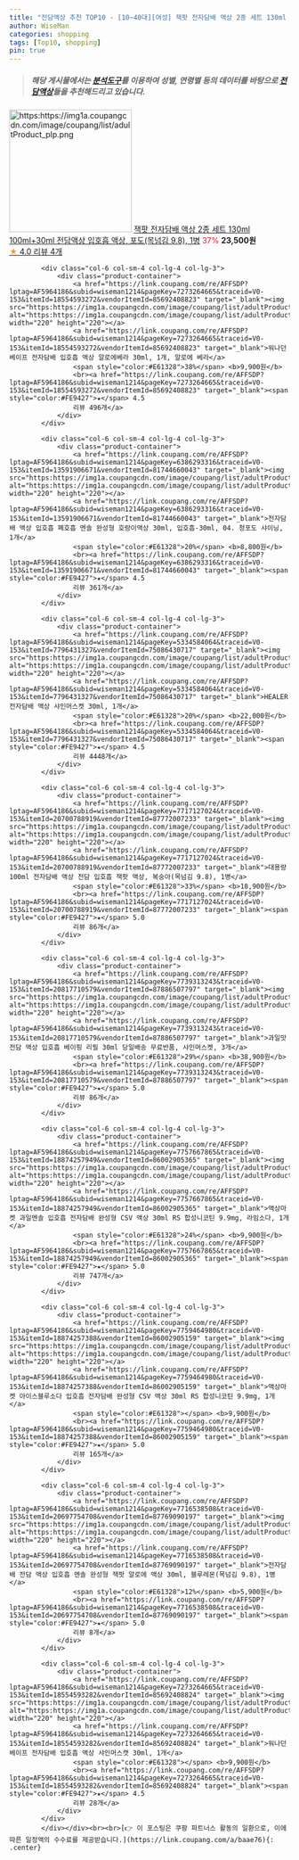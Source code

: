 ```yaml
---
title: "전담액상 추천 TOP10 - [10~40대][여성] 잭팟 전자담배 액상 2종 세트 130ml 100ml+30ml 전담액상 입호흡 액상, 포도(목넘김 9.8), 1병"
author: WiseMan
categories: shopping
tags: [Top10, shopping]
pin: true
---
```


> ##### 해당 게시물에서는 [**분석도구**](https://itemscout.io/)를 이용하여 **성별**, **연령별** 등의 데이터를 바탕으로 [**전담액상**](https://link.coupang.com/a/baae76)들을 추천해드리고 있습니다.
<div class="container"><div class="row">
            <div class="col-6 col-sm-4 col-lg-4 col-lg-3">
                <div class="product-container">
                    <a href="https://link.coupang.com/re/AFFSDP?lptag=AF5964186&subid=wiseman1214&pageKey=7749206964&traceid=V0-153&itemId=20868672283&vendorItemId=87935999610" target="_blank"><img src="https:https://img1a.coupangcdn.com/image/coupang/list/adultProduct_plp.png" alt="https:https://img1a.coupangcdn.com/image/coupang/list/adultProduct_plp.png" width="220" height="220"></a>
                    <a href="https://link.coupang.com/re/AFFSDP?lptag=AF5964186&subid=wiseman1214&pageKey=7749206964&traceid=V0-153&itemId=20868672283&vendorItemId=87935999610" target="_blank">잭팟 전자담배 액상 2종 세트 130ml 100ml+30ml 전담액상 입호흡 액상, 포도(목넘김 9.8), 1병</a>
                    <span style="color:#E61328">37%</span> <b>23,500원</b>
                    <br><a href="https://link.coupang.com/re/AFFSDP?lptag=AF5964186&subid=wiseman1214&pageKey=7749206964&traceid=V0-153&itemId=20868672283&vendorItemId=87935999610" target="_blank"><span style="color:#FE9427">★</span> 4.0
                    리뷰 4개</a>
                </div>
            </div>
            
            <div class="col-6 col-sm-4 col-lg-4 col-lg-3">
                <div class="product-container">
                    <a href="https://link.coupang.com/re/AFFSDP?lptag=AF5964186&subid=wiseman1214&pageKey=7273264665&traceid=V0-153&itemId=18554593272&vendorItemId=85692408823" target="_blank"><img src="https:https://img1a.coupangcdn.com/image/coupang/list/adultProduct_plp.png" alt="https:https://img1a.coupangcdn.com/image/coupang/list/adultProduct_plp.png" width="220" height="220"></a>
                    <a href="https://link.coupang.com/re/AFFSDP?lptag=AF5964186&subid=wiseman1214&pageKey=7273264665&traceid=V0-153&itemId=18554593272&vendorItemId=85692408823" target="_blank">워나던 베이프 전자담배 입호흡 액상 알로에베라 30ml, 1개, 알로에 베라</a>
                    <span style="color:#E61328">38%</span> <b>9,900원</b>
                    <br><a href="https://link.coupang.com/re/AFFSDP?lptag=AF5964186&subid=wiseman1214&pageKey=7273264665&traceid=V0-153&itemId=18554593272&vendorItemId=85692408823" target="_blank"><span style="color:#FE9427">★</span> 4.5
                    리뷰 496개</a>
                </div>
            </div>
            
            <div class="col-6 col-sm-4 col-lg-4 col-lg-3">
                <div class="product-container">
                    <a href="https://link.coupang.com/re/AFFSDP?lptag=AF5964186&subid=wiseman1214&pageKey=6386293316&traceid=V0-153&itemId=13591906671&vendorItemId=81744660043" target="_blank"><img src="https:https://img1a.coupangcdn.com/image/coupang/list/adultProduct_plp.png" alt="https:https://img1a.coupangcdn.com/image/coupang/list/adultProduct_plp.png" width="220" height="220"></a>
                    <a href="https://link.coupang.com/re/AFFSDP?lptag=AF5964186&subid=wiseman1214&pageKey=6386293316&traceid=V0-153&itemId=13591906671&vendorItemId=81744660043" target="_blank">전자담배 액상 입호흡 폐호흡 멘솔 완성형 호랑이액상 30ml, 입호흡-30ml, 04. 청포도 샤이닝, 1개</a>
                    <span style="color:#E61328">20%</span> <b>8,800원</b>
                    <br><a href="https://link.coupang.com/re/AFFSDP?lptag=AF5964186&subid=wiseman1214&pageKey=6386293316&traceid=V0-153&itemId=13591906671&vendorItemId=81744660043" target="_blank"><span style="color:#FE9427">★</span> 4.5
                    리뷰 361개</a>
                </div>
            </div>
            
            <div class="col-6 col-sm-4 col-lg-4 col-lg-3">
                <div class="product-container">
                    <a href="https://link.coupang.com/re/AFFSDP?lptag=AF5964186&subid=wiseman1214&pageKey=5334584064&traceid=V0-153&itemId=7796431327&vendorItemId=75086430717" target="_blank"><img src="https:https://img1a.coupangcdn.com/image/coupang/list/adultProduct_plp.png" alt="https:https://img1a.coupangcdn.com/image/coupang/list/adultProduct_plp.png" width="220" height="220"></a>
                    <a href="https://link.coupang.com/re/AFFSDP?lptag=AF5964186&subid=wiseman1214&pageKey=5334584064&traceid=V0-153&itemId=7796431327&vendorItemId=75086430717" target="_blank">HEALER 전자담배 액상 샤인머스켓 30ml, 1개</a>
                    <span style="color:#E61328">20%</span> <b>22,000원</b>
                    <br><a href="https://link.coupang.com/re/AFFSDP?lptag=AF5964186&subid=wiseman1214&pageKey=5334584064&traceid=V0-153&itemId=7796431327&vendorItemId=75086430717" target="_blank"><span style="color:#FE9427">★</span> 4.5
                    리뷰 4448개</a>
                </div>
            </div>
            
            <div class="col-6 col-sm-4 col-lg-4 col-lg-3">
                <div class="product-container">
                    <a href="https://link.coupang.com/re/AFFSDP?lptag=AF5964186&subid=wiseman1214&pageKey=7717127024&traceid=V0-153&itemId=20700788919&vendorItemId=87772007233" target="_blank"><img src="https:https://img1a.coupangcdn.com/image/coupang/list/adultProduct_plp.png" alt="https:https://img1a.coupangcdn.com/image/coupang/list/adultProduct_plp.png" width="220" height="220"></a>
                    <a href="https://link.coupang.com/re/AFFSDP?lptag=AF5964186&subid=wiseman1214&pageKey=7717127024&traceid=V0-153&itemId=20700788919&vendorItemId=87772007233" target="_blank">대용량 100ml 전자담배 액상 전담 입호흡 잭팟 액상, 복숭아(목넘김 9.8), 1병</a>
                    <span style="color:#E61328">33%</span> <b>18,900원</b>
                    <br><a href="https://link.coupang.com/re/AFFSDP?lptag=AF5964186&subid=wiseman1214&pageKey=7717127024&traceid=V0-153&itemId=20700788919&vendorItemId=87772007233" target="_blank"><span style="color:#FE9427">★</span> 5.0
                    리뷰 86개</a>
                </div>
            </div>
            
            <div class="col-6 col-sm-4 col-lg-4 col-lg-3">
                <div class="product-container">
                    <a href="https://link.coupang.com/re/AFFSDP?lptag=AF5964186&subid=wiseman1214&pageKey=7739313243&traceid=V0-153&itemId=20817710579&vendorItemId=87886507797" target="_blank"><img src="https:https://img1a.coupangcdn.com/image/coupang/list/adultProduct_plp.png" alt="https:https://img1a.coupangcdn.com/image/coupang/list/adultProduct_plp.png" width="220" height="220"></a>
                    <a href="https://link.coupang.com/re/AFFSDP?lptag=AF5964186&subid=wiseman1214&pageKey=7739313243&traceid=V0-153&itemId=20817710579&vendorItemId=87886507797" target="_blank">과일맛 전담 액상 입호흡 베이핑 리필 30ml 당일배송 무료반품, 샤인머스켓, 3개</a>
                    <span style="color:#E61328">29%</span> <b>38,900원</b>
                    <br><a href="https://link.coupang.com/re/AFFSDP?lptag=AF5964186&subid=wiseman1214&pageKey=7739313243&traceid=V0-153&itemId=20817710579&vendorItemId=87886507797" target="_blank"><span style="color:#FE9427">★</span> 5.0
                    리뷰 86개</a>
                </div>
            </div>
            
            <div class="col-6 col-sm-4 col-lg-4 col-lg-3">
                <div class="product-container">
                    <a href="https://link.coupang.com/re/AFFSDP?lptag=AF5964186&subid=wiseman1214&pageKey=7757667865&traceid=V0-153&itemId=18874257949&vendorItemId=86002905365" target="_blank"><img src="https:https://img1a.coupangcdn.com/image/coupang/list/adultProduct_plp.png" alt="https:https://img1a.coupangcdn.com/image/coupang/list/adultProduct_plp.png" width="220" height="220"></a>
                    <a href="https://link.coupang.com/re/AFFSDP?lptag=AF5964186&subid=wiseman1214&pageKey=7757667865&traceid=V0-153&itemId=18874257949&vendorItemId=86002905365" target="_blank">액상마켓 과일멘솔 입호흡 전자담배 완성형 CSV 액상 30ml RS 합성니코틴 9.9mg, 라임소다, 1개</a>
                    <span style="color:#E61328">24%</span> <b>9,900원</b>
                    <br><a href="https://link.coupang.com/re/AFFSDP?lptag=AF5964186&subid=wiseman1214&pageKey=7757667865&traceid=V0-153&itemId=18874257949&vendorItemId=86002905365" target="_blank"><span style="color:#FE9427">★</span> 5.0
                    리뷰 747개</a>
                </div>
            </div>
            
            <div class="col-6 col-sm-4 col-lg-4 col-lg-3">
                <div class="product-container">
                    <a href="https://link.coupang.com/re/AFFSDP?lptag=AF5964186&subid=wiseman1214&pageKey=7759464980&traceid=V0-153&itemId=18874257388&vendorItemId=86002905159" target="_blank"><img src="https:https://img1a.coupangcdn.com/image/coupang/list/adultProduct_plp.png" alt="https:https://img1a.coupangcdn.com/image/coupang/list/adultProduct_plp.png" width="220" height="220"></a>
                    <a href="https://link.coupang.com/re/AFFSDP?lptag=AF5964186&subid=wiseman1214&pageKey=7759464980&traceid=V0-153&itemId=18874257388&vendorItemId=86002905159" target="_blank">액상마켓 아이스블루소다 입호흡 전자담배 완성형 CSV 액상 30ml RS 합성니코틴 9.9mg, 1개</a>
                    <span style="color:#E61328"></span> <b>9,900원</b>
                    <br><a href="https://link.coupang.com/re/AFFSDP?lptag=AF5964186&subid=wiseman1214&pageKey=7759464980&traceid=V0-153&itemId=18874257388&vendorItemId=86002905159" target="_blank"><span style="color:#FE9427">★</span> 5.0
                    리뷰 165개</a>
                </div>
            </div>
            
            <div class="col-6 col-sm-4 col-lg-4 col-lg-3">
                <div class="product-container">
                    <a href="https://link.coupang.com/re/AFFSDP?lptag=AF5964186&subid=wiseman1214&pageKey=7716538508&traceid=V0-153&itemId=20697754708&vendorItemId=87769090197" target="_blank"><img src="https:https://img1a.coupangcdn.com/image/coupang/list/adultProduct_plp.png" alt="https:https://img1a.coupangcdn.com/image/coupang/list/adultProduct_plp.png" width="220" height="220"></a>
                    <a href="https://link.coupang.com/re/AFFSDP?lptag=AF5964186&subid=wiseman1214&pageKey=7716538508&traceid=V0-153&itemId=20697754708&vendorItemId=87769090197" target="_blank">전자담배 전담 액상 입호흡 멘솔 완성형 잭팟 알로에 액상 30ml, 블루레몬(목넘김 9.8), 1병</a>
                    <span style="color:#E61328">12%</span> <b>5,900원</b>
                    <br><a href="https://link.coupang.com/re/AFFSDP?lptag=AF5964186&subid=wiseman1214&pageKey=7716538508&traceid=V0-153&itemId=20697754708&vendorItemId=87769090197" target="_blank"><span style="color:#FE9427">★</span> 5.0
                    리뷰 8개</a>
                </div>
            </div>
            
            <div class="col-6 col-sm-4 col-lg-4 col-lg-3">
                <div class="product-container">
                    <a href="https://link.coupang.com/re/AFFSDP?lptag=AF5964186&subid=wiseman1214&pageKey=7273264665&traceid=V0-153&itemId=18554593282&vendorItemId=85692408824" target="_blank"><img src="https:https://img1a.coupangcdn.com/image/coupang/list/adultProduct_plp.png" alt="https:https://img1a.coupangcdn.com/image/coupang/list/adultProduct_plp.png" width="220" height="220"></a>
                    <a href="https://link.coupang.com/re/AFFSDP?lptag=AF5964186&subid=wiseman1214&pageKey=7273264665&traceid=V0-153&itemId=18554593282&vendorItemId=85692408824" target="_blank">워나던 베이프 전자담배 입호흡 액상 샤인머스캣 30ml, 1개</a>
                    <span style="color:#E61328"></span> <b>9,900원</b>
                    <br><a href="https://link.coupang.com/re/AFFSDP?lptag=AF5964186&subid=wiseman1214&pageKey=7273264665&traceid=V0-153&itemId=18554593282&vendorItemId=85692408824" target="_blank"><span style="color:#FE9427">★</span> 4.5
                    리뷰 28개</a>
                </div>
            </div>
            </div></div><br><br>[👉 이 포스팅은 쿠팡 파트너스 활동의 일환으로, 이에 따른 일정액의 수수료를 제공받습니다.](https://link.coupang.com/a/baae76){: .center}
